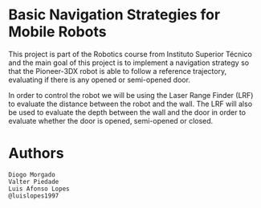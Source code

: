 # Basic Navigation Strategies for Mobile Robots
This project is part of the Robotics course from Instituto Superior Técnico and the main goal of this project is to implement a navigation strategy so that the Pioneer-3DX robot is able to follow a reference trajectory, evaluating if there is any opened or semi-opened door.

In order to control the robot we will be using the Laser Range Finder (LRF) to evaluate the distance between the robot and the wall. The LRF will also be used to evaluate the depth between the wall and the door in order to evaluate whether the door is opened, semi-opened or closed.


# Authors
    Diogo Morgado
    Valter Piedade
    Luis Afonso Lopes
    @luislopes1997
   
